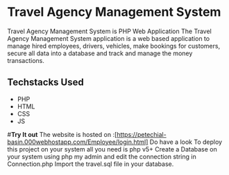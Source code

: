 # Travel Agency Management System

Travel Agency Management System is PHP Web Application 
The Travel Agency Management System application is a web based application to manage hired employees, drivers, vehicles, make bookings for customers, secure all data into a database and track and manage the money transactions.
## **Techstacks Used** 
- PHP 
- HTML
- CSS
- JS

#**Try It out**
The website is hosted on :[https://petechial-basin.000webhostapp.com/Employee/login.html] Do have a look To deploy this project on your system all you need is php v5+ Create a Database on your system using php my admin and edit the connection string in Connection.php Import the travel.sql file in your database.
